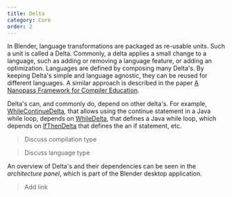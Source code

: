 ```yaml
---
title: Delta
category: Core
order: 2
---
```


In Blender, language transformations are packaged as re-usable units. Such a unit is called a Delta. Commonly, a delta applies a small change to a language, such as adding or removing a language feature, or adding an optimization. Languages are defined by composing many Delta's. By keeping Delta's simple and language agnostic, they can be reused for different languages. A similar approach is described in the paper [A Nanopass Framework for Compiler Education](https://www.cs.indiana.edu/~dyb/pubs/nano-jfp.pdf).

Delta's can, and commonly do, depend on other delta's. For example, [WhileContinueDelta](https://github.com/keyboardDrummer/Blender/blob/master/src/main/scala/deltas/javac/statements/WhileContinueDelta.scala), that allows using the continue statement in a Java while loop, depends on [WhileDelta](https://github.com/keyboardDrummer/Blender/blob/master/src/main/scala/deltas/javac/statements/WhileDelta.scala), that defines a Java while loop, which depends on [IfThenDelta](https://github.com/keyboardDrummer/Blender/blob/master/src/main/scala/deltas/javac/statements/IfThenDelta.scala) that defines the an if statement, etc.

> Discuss compilation type

> Discuss language type

An overview of Delta's and their dependencies can be seen in the _architecture panel_, which is part of the Blender desktop application.

> Add link
